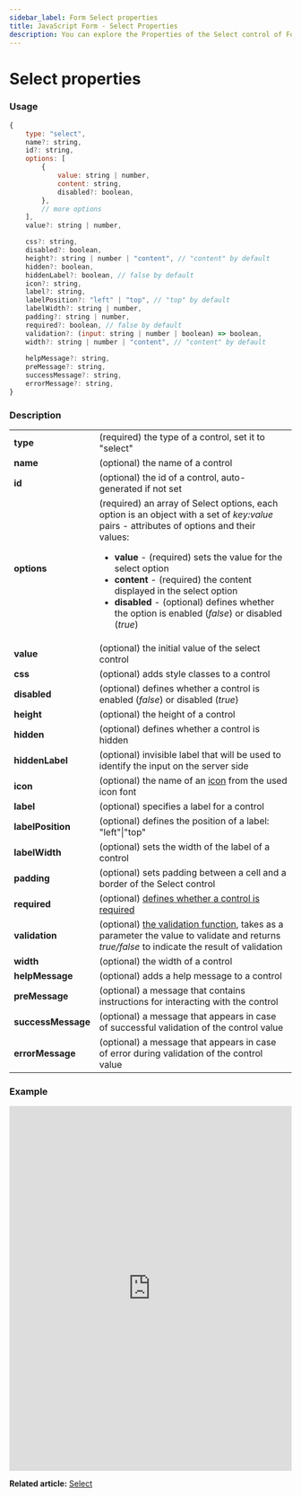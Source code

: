 ```yaml
---
sidebar_label: Form Select properties
title: JavaScript Form - Select Properties 
description: You can explore the Properties of the Select control of Form in the documentation of the DHTMLX JavaScript UI library. Browse developer guides and API reference, try out code examples and live demos, and download a free 30-day evaluation version of DHTMLX Suite 7.
---
```


# Select properties

### Usage

~~~js
{
	type: "select",
	name?: string,
	id?: string,
	options: [
		{
			value: string | number,
			content: string,
			disabled?: boolean,
		},
		// more options
	],
	value?: string | number,

	css?: string,
	disabled?: boolean,
	height?: string | number | "content", // "content" by default
	hidden?: boolean,
	hiddenLabel?: boolean, // false by default
	icon?: string,
	label?: string,
	labelPosition?: "left" | "top", // "top" by default
	labelWidth?: string | number,
	padding?: string | number,
	required?: boolean, // false by default
	validation?: (input: string | number | boolean) => boolean,
	width?: string | number | "content", // "content" by default
	
	helpMessage?: string,
	preMessage?: string,
	successMessage?: string,
	errorMessage?: string,
}
~~~

### Description

<table>
	<tbody>
    	<tr>
			<td><b>type</b></td>
			<td>(required) the type of a control, set it to "select" </td>
		</tr>
		<tr>
			<td><b>name</b></td>
			<td>(optional) the name of a control </td>
		</tr>
		<tr>
			<td><b>id</b></td>
			<td>(optional) the id of a control, auto-generated if not set </td>
		</tr>
       	<tr>
			<td><b>options</b></td>
			<td>(required) an array of Select options, each option is an object with a set of <i>key:value</i> pairs - attributes of options and their values:
            	<ul>
                	<li><b>value</b> - (required) sets the value for the select option</li>
                    <li><b>content</b> - (required) the content displayed in the select option</li>
					<li><b>disabled</b> - (optional) defines whether the option is enabled (<i>false</i>) or disabled (<i>true</i>) </li>
                </ul>
            </td>
		</tr>
		<tr>
			<td><b>value</b></td>
			<td>(optional) the initial value of the select control </td>
		</tr>
		<tr>
			<td><b>css</b></td>
			<td>(optional) adds style classes to a control</td>
		</tr>
		<tr>
			<td><b>disabled</b></td>
			<td>(optional) defines whether a control is enabled (<i>false</i>) or disabled (<i>true</i>)</td>
		</tr>
		<tr>
			<td><b>height</b></td>
			<td>(optional) the height of a control</td>
		</tr>
		<tr>
			<td><b>hidden</b></td>
			<td>(optional) defines whether a control is hidden</td>
		</tr>
		<tr>
			<td><b>hiddenLabel</b></td>
			<td>(optional) invisible label that will be used to identify the input on the server side</td>
		</tr>
		<tr>
			<td><b>icon</b></td>
			<td>(optional) the name of an <a href="../../../../helpers/icon">icon</a> from the used icon font</td>
		</tr>
		<tr>
			<td><b>label</b></td>
			<td>(optional) specifies a label for a control</td>
		</tr>
		<tr>
			<td><b>labelPosition</b></td>
			<td>(optional) defines the position of a label: "left"|"top"</td>
		</tr>
		<tr>
			<td><b>labelWidth</b></td>
			<td>(optional) sets the width of the label of a control</td>
		</tr>
         <tr>
			<td><b>padding</b></td>
			<td>(optional) sets padding between a cell and a border of the Select control</td>
		</tr>	
		<tr>
			<td><b>required</b></td>
			<td>(optional) <a href="../../../work_with_form#validating-form">defines whether a control is required</a></td>
		</tr>
		<tr>
			<td><b>validation</b></td>
			<td>(optional) <a href="../../../work_with_form#validation-rules">the validation function</a>, takes as a parameter the value to validate and returns <i>true/false</i> to indicate the result of validation</td>
		</tr>
		<tr>
			<td><b>width</b></td>
			<td>(optional) the width of a control</td>
		</tr>
		<tr>
			<td><b>helpMessage</b></td>
			<td>(optional) adds a help message to a control</td>
		</tr>
		<tr>
			<td><b>preMessage</b></td>
			<td>(optional) a message that contains instructions for interacting with the control</td>
		</tr>
		<tr>
			<td><b>successMessage</b></td>
			<td>(optional) a message that appears in case of successful validation of the control value</td>
		</tr>
		<tr>
			<td><b>errorMessage</b></td>
			<td>(optional) a message that appears in case of error during validation of the control value</td>
		</tr>
    </tbody>
</table>

### Example

<iframe src="https://snippet.dhtmlx.com/yo9w9o2t?mode=js" frameborder="0" class="snippet_iframe" width="100%" height="650"></iframe>

**Related article:** [Select](form/select.md)